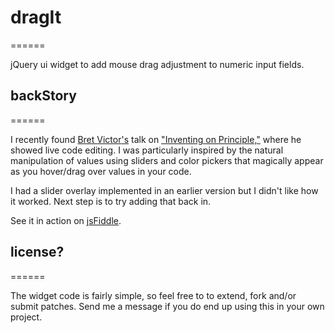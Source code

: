 # dragIt
======

jQuery ui widget to add mouse drag adjustment to numeric input fields.

## backStory
======

I recently found [Bret ](http://github.com/worrydream)[Victor](http://worrydream.com/)['s](http://worrydream.com/Tangle/) talk on ["Inventing on Principle,"](http://www.codinghorror.com/blog/2012/03/visualizing-code-to-fail-faster.html)
where he showed live code editing. I was particularly inspired by the natural manipulation
of values using sliders and color pickers that magically appear as you hover/drag over
values in your code.

I had a slider overlay implemented in an earlier version but I didn't like how it worked.
Next step is to try adding that back in.

See it in action on [jsFiddle](http://jsfiddle.net/gh/get/jQuery/1.7.1/dependencies/UI/juancgarcia/dragIt/tree/master/jsFiddle/).


## license?
======

The widget code is fairly simple, so feel free to to extend, fork and/or submit patches.
Send me a message if you do end up using this in your own project.